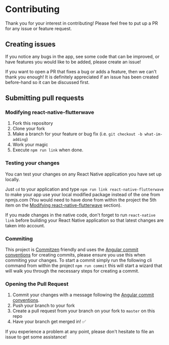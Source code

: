 # Contributing

Thank you for your interest in contributing! Please feel free to put up a PR for any issue or feature request.

## Creating issues

If you notice any bugs in the app, see some code that can be improved, or have features you would like to be added, please create an issue!

If you want to open a PR that fixes a bug or adds a feature, then we can't thank you enough! It is definitely appreciated if an issue has been created before-hand so it can be discussed first.

## Submitting pull requests

### Modifying react-native-flutterwave

1. Fork this repository
2. Clone your fork
3. Make a branch for your feature or bug fix (i.e. `git checkout -b what-im-adding`)
4. Work your magic
5. Execute `npm run link` when done.

### Testing your changes

You can test your changes on any React Native application you have set up locally.

Just `cd` to your application and type `npm run link react-native-flutterwave` to make your app use your local modified package instead of the one from npmjs.com (You would need to have done from within the project the 5th item on the [Modifying react-native-flutterwave](#modifying-react-native-flutterwave) section).

If you made changes in the native code, don't forget to run `react-native link` before building your React Native application so that latest changes are taken into account.

### Commiting
This project is [Commitzen](https://github.com/commitizen/cz-cli) friendly and uses the [Angular commit conventions](https://github.com/angular/angular.js/blob/master/DEVELOPERS.md#-git-commit-guidelines) for creating commits, please ensure you use this when commiting your changes.
To start a commit simply run the following cli command from within the project `npm run commit` this will start a wizard that will walk you through the necessary steps for creating a commit.

### Opening the Pull Request

1. Commit your changes with a message following the [Angular commit conventions](https://github.com/angular/angular.js/blob/master/DEVELOPERS.md#-git-commit-guidelines).
2. Push your branch to your fork
3. Create a pull request from your branch on your fork to `master` on this repo
4. Have your branch get merged in! :white_check_mark:

If you experience a problem at any point, please don't hesitate to file an issue to get some assistance!
